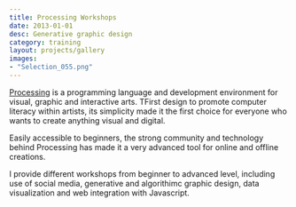 ```yaml
---
title: Processing Workshops
date: 2013-01-01
desc: Generative graphic design
category: training
layout: projects/gallery
images:
- "Selection_055.png"
---
```


[Processing](http://processing.org) is a programming language and development environment for visual, graphic and interactive arts. TFirst design to promote computer literacy within artists, its simplicity made it the first choice for everyone who wants to create anything visual and digital.


Easily accessible to beginners, the strong community and technology behind Processing has made it a very advanced tool for online and offline creations.

I provide different workshops from beginner to advanced level, including use of social media, generative and algorithimc graphic design, data visualization and web integration with Javascript.
